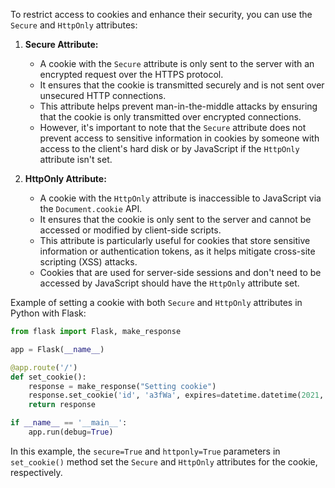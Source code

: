 To restrict access to cookies and enhance their security, you can use the `Secure` and `HttpOnly` attributes:

1. **Secure Attribute:**
   - A cookie with the `Secure` attribute is only sent to the server with an encrypted request over the HTTPS protocol.
   - It ensures that the cookie is transmitted securely and is not sent over unsecured HTTP connections.
   - This attribute helps prevent man-in-the-middle attacks by ensuring that the cookie is only transmitted over encrypted connections.
   - However, it's important to note that the `Secure` attribute does not prevent access to sensitive information in cookies by someone with access to the client's hard disk or by JavaScript if the `HttpOnly` attribute isn't set.

2. **HttpOnly Attribute:**
   - A cookie with the `HttpOnly` attribute is inaccessible to JavaScript via the `Document.cookie` API.
   - It ensures that the cookie is only sent to the server and cannot be accessed or modified by client-side scripts.
   - This attribute is particularly useful for cookies that store sensitive information or authentication tokens, as it helps mitigate cross-site scripting (XSS) attacks.
   - Cookies that are used for server-side sessions and don't need to be accessed by JavaScript should have the `HttpOnly` attribute set.

Example of setting a cookie with both `Secure` and `HttpOnly` attributes in Python with Flask:

```python
from flask import Flask, make_response

app = Flask(__name__)

@app.route('/')
def set_cookie():
    response = make_response("Setting cookie")
    response.set_cookie('id', 'a3fWa', expires=datetime.datetime(2021, 10, 21, 7, 28, 0), secure=True, httponly=True)
    return response

if __name__ == '__main__':
    app.run(debug=True)
```

In this example, the `secure=True` and `httponly=True` parameters in `set_cookie()` method set the `Secure` and `HttpOnly` attributes for the cookie, respectively.
